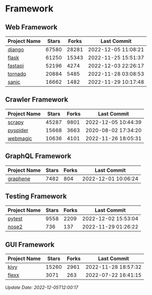 # Framework

## Web Framework
| Project Name | Stars | Forks | Last Commit |
| ------------ | ----- | ----- | ----------- |
| [django](https://github.com/django/django) | 67580 | 28281 | 2022-12-05 11:08:21 |
| [flask](https://github.com/pallets/flask) | 61250 | 15343 | 2022-11-25 15:51:37 |
| [fastapi](https://github.com/tiangolo/fastapi) | 52196 | 4274 | 2022-12-03 22:26:17 |
| [tornado](https://github.com/tornadoweb/tornado) | 20884 | 5485 | 2022-11-28 03:08:53 |
| [sanic](https://github.com/sanic-org/sanic) | 16662 | 1482 | 2022-11-29 10:17:48 |

## Crawler Framework
| Project Name | Stars | Forks | Last Commit |
| ------------ | ----- | ----- | ----------- |
| [scrapy](https://github.com/scrapy/scrapy) | 45287 | 9801 | 2022-12-05 10:44:39 |
| [pyspider](https://github.com/binux/pyspider) | 15668 | 3663 | 2020-08-02 17:34:20 |
| [webmagic](https://github.com/code4craft/webmagic) | 10636 | 4101 | 2022-11-26 18:05:31 |

## GraphQL Framework
| Project Name | Stars | Forks | Last Commit |
| ------------ | ----- | ----- | ----------- |
| [graphene](https://github.com/graphql-python/graphene) | 7482 | 804 | 2022-12-01 10:06:24 |

## Testing Framework
| Project Name | Stars | Forks | Last Commit |
| ------------ | ----- | ----- | ----------- |
| [pytest](https://github.com/pytest-dev/pytest) | 9558 | 2209 | 2022-12-02 15:53:04 |
| [nose2](https://github.com/nose-devs/nose2) | 736 | 137 | 2022-11-29 01:26:22 |

## GUI Framework
| Project Name | Stars | Forks | Last Commit |
| ------------ | ----- | ----- | ----------- |
| [kivy](https://github.com/kivy/kivy) | 15260 | 2961 | 2022-11-28 18:57:32 |
| [flexx](https://github.com/flexxui/flexx) | 3071 | 263 | 2022-07-22 16:41:15 |

*Update Date: 2022-12-05T12:00:17*